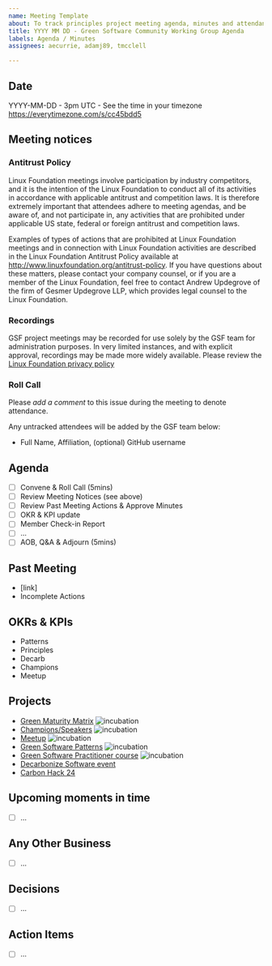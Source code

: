 ```yaml
---
name: Meeting Template
about: To track principles project meeting agenda, minutes and attendance
title: YYYY MM DD - Green Software Community Working Group Agenda
labels: Agenda / Minutes
assignees: aecurrie, adamj89, tmcclell

---
```


## Date
YYYY-MM-DD - 3pm UTC - See the time in your timezone https://everytimezone.com/s/cc45bdd5

## Meeting notices

### Antitrust Policy
Linux Foundation meetings involve participation by industry competitors, and it is the intention of the Linux Foundation to conduct all of its activities in accordance with applicable antitrust and competition laws. It is therefore extremely important that attendees adhere to meeting agendas, and be aware of, and not participate in, any activities that are prohibited under applicable US state, federal or foreign antitrust and competition laws.

Examples of types of actions that are prohibited at Linux Foundation meetings and in connection with Linux Foundation activities are described in the Linux Foundation Antitrust Policy available at http://www.linuxfoundation.org/antitrust-policy. If you have questions about these matters, please contact your company counsel, or if you are a member of the Linux Foundation, feel free to contact Andrew Updegrove of the firm of Gesmer Updegrove LLP, which provides legal counsel to the Linux Foundation.

### Recordings
GSF project meetings may be recorded for use solely by the GSF team for administration purposes. In very limited instances, and with explicit approval, recordings may be made more widely available. Please review the [Linux Foundation privacy policy](https://www.linuxfoundation.org/legal/privacy-policy)

### Roll Call 
Please *add a comment* to this issue during the meeting to denote attendance.

Any untracked attendees will be added by the GSF team below:
- Full Name, Affiliation, (optional) GitHub username

## Agenda
- [ ] Convene & Roll Call (5mins)
- [ ] Review Meeting Notices (see above)
- [ ] Review Past Meeting Actions & Approve Minutes
- [ ] OKR & KPI update
- [ ] Member Check-in Report
- [ ] ...
- [ ] AOB, Q&A & Adjourn (5mins)

## Past Meeting

* [link]
* Incomplete Actions

## OKRs & KPIs

* Patterns
* Principles
* Decarb
* Champions
* Meetup

## Projects
* [Green Maturity Matrix](https://github.com/Green-Software-Foundation/oc/issues/46) ![incubation](https://img.shields.io/badge/Incubation-A2CF62)
* [Champions/Speakers](https://github.com/Green-Software-Foundation/speakers) ![incubation](https://img.shields.io/badge/Incubation-A2CF62)
* [Meetup](https://github.com/Green-Software-Foundation/meetup) ![incubation](https://img.shields.io/badge/Incubation-A2CF62)
* [Green Software Patterns](https://github.com/Green-Software-Foundation/patterns) ![incubation](https://img.shields.io/badge/Incubation-A2CF62)
* [Green Software Practitioner course](https://github.com/Green-Software-Foundation/learn) ![incubation](https://img.shields.io/badge/Incubation-A2CF62)
* [Decarbonize Software event](https://github.com/Green-Software-Foundation/decarbonize-software-event)
* [Carbon Hack 24](https://github.com/Green-Software-Foundation/carbonhack-event)


## Upcoming moments in time
- [ ] ...

## Any Other Business
- [ ] ...

## Decisions
- [ ] ...

## Action Items
- [ ] ...
